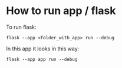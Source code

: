 
# How to run app / flask

To run flask:

    flask --app <folder_with_app> run --debug

In this app it looks in this way:

    flask --app app run --debug